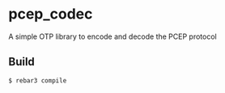 pcep_codec
=====

A simple OTP library to encode and decode the PCEP protocol

Build
-----

    $ rebar3 compile
